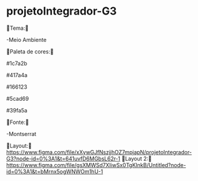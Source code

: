 # projetoIntegrador-G3

🔴Tema:🔴

-Meio Ambiente

🔴Paleta de cores:🔴

#1c7a2b

#417a4a

#166123

#5cad69

#39fa5a

🔴Fonte:🔴

-Montserrat

🔴Layout:🔴
https://www.figma.com/file/xXywGJfNszjjhOZ7mpjapN/projetoIntegrador-G3?node-id=0%3A1&t=641uvfD6MGbsL62r-1
🔴Layout 2:🔴
https://www.figma.com/file/gsXMWSd7XIiwSx0TgKInkB/Untitled?node-id=0%3A1&t=bMrnx5ogWNWOm1hU-1
